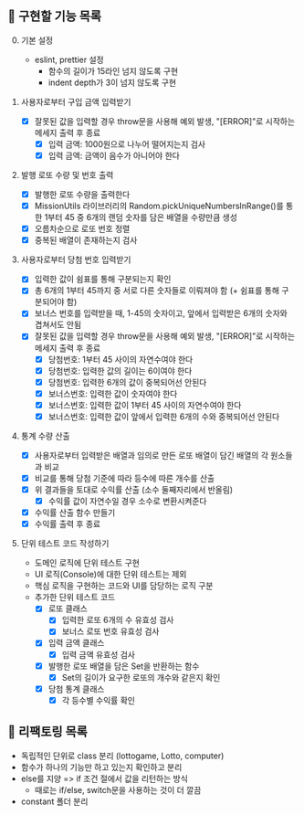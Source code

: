 ## 📌 구현할 기능 목록

0. 기본 설정

   - eslint, prettier 설정
     - 함수의 길이가 15라인 넘지 않도록 구현
     - indent depth가 3이 넘지 않도록 구현

1. 사용자로부터 구입 금액 입력받기

   - [x] 잘못된 값을 입력할 경우 throw문을 사용해 예외 발생, "[ERROR]"로 시작하는 메세지 출력 후 종료
     - [x] 입력 금액: 1000원으로 나누어 떨어지는지 검사
     - [x] 입력 금액: 금액이 음수가 아니어야 한다

2. 발행 로또 수량 및 번호 출력

   - [x] 발행한 로또 수량을 출력한다
   - [x] MissionUtils 라이브러리의 Random.pickUniqueNumbersInRange()를 통한 1부터 45 중 6개의 랜덤 숫자를 담은 배열을 수량만큼 생성
   - [x] 오름차순으로 로또 번호 정렬
   - [x] 중복된 배열이 존재하는지 검사

3. 사용자로부터 당첨 번호 입력받기

   - [x] 입력한 값이 쉼표를 통해 구분되는지 확인
   - [x] 총 6개의 1부터 45까지 중 서로 다른 숫자들로 이뤄져야 함 (+ 쉼표를 통해 구분되어야 함)
   - [x] 보너스 번호를 입력받을 때, 1-45의 숫자이고, 앞에서 입력받은 6개의 숫자와 겹쳐서도 안됨
   - [x] 잘못된 값을 입력할 경우 throw문을 사용해 예외 발생, "[ERROR]"로 시작하는 메세지 출력 후 종료
     - [x] 당첨번호: 1부터 45 사이의 자연수여야 한다
     - [x] 당첨번호: 입력한 값의 길이는 6이여야 한다
     - [x] 당첨번호: 입력한 6개의 값이 중복되어선 안된다
     - [x] 보너스번호: 입력한 값이 숫자여야 한다
     - [x] 보너스번호: 입력한 값이 1부터 45 사이의 자연수여야 한다
     - [x] 보너스번호: 입력한 값이 앞에서 입력한 6개의 수와 중복되어선 안된다

4. 통계 수량 산출

   - [x] 사용자로부터 입력받은 배열과 임의로 만든 로또 배열이 담긴 배열의 각 원소들과 비교
   - [x] 비교를 통해 당첨 기준에 따라 등수에 따른 개수를 산출
   - [x] 위 결과들을 토대로 수익률 산출 (소수 둘째자리에서 반올림)
     - [x] 수익률 값이 자연수일 경우 소수로 변환시켜준다
   - [x] 수익률 산출 함수 만들기
   - [x] 수익률 출력 후 종료

5. 단위 테스트 코드 작성하기
   - 도메인 로직에 단위 테스트 구현
   - UI 로직(Console)에 대한 단위 테스트는 제외
   - 핵심 로직을 구현하는 코드와 UI를 담당하는 로직 구분
   - 추가한 단위 테스트 코드
     - [x] 로또 클래스
       - [x] 입력한 로또 6개의 수 유효성 검사
       - [x] 보너스 로또 번호 유효성 검사
     - [x] 입력 금액 클래스
       - [x] 입력 금액 유효성 검사
     - [x] 발행한 로또 배열을 담은 Set을 반환하는 함수
       - [x] Set의 길이가 요구한 로또의 개수와 같은지 확인
     - [x] 당첨 통계 클래스
       - [x] 각 등수별 수익률 확인

## 📌 리팩토링 목록

- 독립적인 단위로 class 분리 (lottogame, Lotto, computer)
- 함수가 하나의 기능만 하고 있는지 확인하고 분리
- else를 지양 => if 조건 절에서 값을 리턴하는 방식
  - 때로는 if/else, switch문을 사용하는 것이 더 깔끔
- constant 폴더 분리
